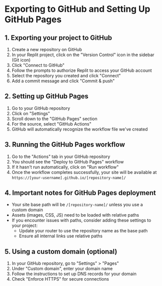 # Exporting to GitHub and Setting Up GitHub Pages

## 1. Exporting your project to GitHub

1. Create a new repository on GitHub
2. In your Replit project, click on the "Version Control" icon in the sidebar (Git icon)
3. Click "Connect to GitHub"
4. Follow the prompts to authorize Replit to access your GitHub account
5. Select the repository you created and click "Connect"
6. Add a commit message and click "Commit & push"

## 2. Setting up GitHub Pages

1. Go to your GitHub repository
2. Click on "Settings"
3. Scroll down to the "GitHub Pages" section
4. For the source, select "GitHub Actions"
5. GitHub will automatically recognize the workflow file we've created

## 3. Running the GitHub Pages workflow

1. Go to the "Actions" tab in your GitHub repository
2. You should see the "Deploy to GitHub Pages" workflow
3. If it hasn't run automatically, click on "Run workflow"
4. Once the workflow completes successfully, your site will be available at `https://[your-username].github.io/[repository-name]/`

## 4. Important notes for GitHub Pages deployment

- Your site base path will be `/[repository-name]/` unless you use a custom domain
- Assets (images, CSS, JS) need to be loaded with relative paths
- If you encounter issues with paths, consider adding these settings to your project:
  - Update your router to use the repository name as the base path
  - Ensure all internal links use relative paths

## 5. Using a custom domain (optional)

1. In your GitHub repository, go to "Settings" > "Pages"
2. Under "Custom domain", enter your domain name
3. Follow the instructions to set up DNS records for your domain
4. Check "Enforce HTTPS" for secure connections